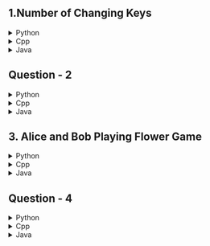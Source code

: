 ## 1.Number of Changing Keys

<details>
<summary>Python</summary>

```python
class Solution:
    def letter(self, a: str) -> str:
        """Converts a lowercase letter to uppercase."""
        if 'a' <= a <= 'z':
            return a.upper()
        return a

    def countKeyChanges(self, s: str) -> int:
        """Counts the number of key changes in a string."""
        count = 0
        for i in range(len(s) - 1):
            if self.letter(s[i]) != self.letter(s[i + 1]):
                count += 1
        return count
```

</details>

<details>
<summary>Cpp</summary>

```cpp
class Solution {
    /**
     * @brief This function converts a lowercase letter to uppercase
     * 
     * @param a any character 
     * @return char Uppercase of `a`
     */
    char letter(char a) {
        if (
            'a' <= a && a <= 'z'
        ) {
            return a + 'A' - 'a';
        }
        return a;
    }
public:
    int countKeyChanges(string s) {
        /**
         * @brief check if the side by side letters
         * have changed somewhere while traversing
         * increment `count` if happened
         */
        int count = 0;
        for (int i = 0; i < s.length() - 1; i++) {
            if (letter(s[i]) != letter(s[i + 1]))
                count++;
        }
        return count;
    }
};
```

</details>

<details>
<summary>Java</summary>

```java
public class Solution {
    /**
     * Converts a lowercase letter to uppercase.
     *
     * @param a Any character
     * @return Uppercase of `a`
     */
    public char letter(char a) {
        if (a >= 'a' && a <= 'z') {
            return (char) (a - 'a' + 'A'); // Cast to char for clarity
        }
        return a;
    }

    public int countKeyChanges(String s) {
        int count = 0;
        for (int i = 0; i < s.length() - 1; i++) {
            if (letter(s.charAt(i)) != letter(s.charAt(i + 1))) {
                count++;
            }
        }
        return count;
    }
}
```

</details>

## Question - 2

<details>
<summary>Python</summary>

```python

```

</details>

<details>
<summary>Cpp</summary>

```cpp

```

</details>

<details>
<summary>Java</summary>

```java

```

</details>

## 3. Alice and Bob Playing Flower Game

<details>
<summary>Python</summary>

```python
class Solution:
    def flowerGame(self, n: int, m: int) -> int:
        ne = n//2
        me = m//2
        no = n//2 if n%2 == 0 else (n//2)+1
        mo = m//2 if m%2 == 0 else (m//2)+1
        return me*no + ne*mo
```

</details>

<details>
<summary>Cpp</summary>

```cpp
class Solution {
public:
    int flowerGaeveInM(int n, int m) {
        /**
         * @brief Irrespective of directions {clockwise or counterClockwise}
         * Alice has the following Possibilities
         * *************************************
         * - Total no. of flowers `Even`, then Alice loses
         * - Total no. of flowers `Odd`, then Alice wins
         * 
         * Let the flowers in clockwise be `p`, in counterclockwise be `q`
         * 
         * constraints are 
         * 1 <= p <= n
         * 1 <= q <= m
         * p + q -> odd
         * 
         * we know that sum is odd only when one is odd and other is even
         * 
         * so the total possibilities will be
         * evenInN x oddInM  +  evenInM x oddInN
         * (i.e using math logic)
         * 
         */
        int eveInN = n / 2;
        int eveInM = m / 2;
        int oddInN = n % 2 == 0 ? n / 2 : (n / 2) + 1;
        int oddInM = m % 2 == 0 ? m / 2 : (m / 2) + 1;
        return eveInM * oddInN + eveInN * oddInM;
    }
};
```

</details>

<details>
<summary>Java</summary>

```java
public class Solution {
    public int flowerGame(int n, int m) {
        int ne = n / 2;
        int me = m / 2;
        int no = n % 2 == 0 ? n / 2 : (n / 2) + 1;
        int mo = m % 2 == 0 ? m / 2 : (m / 2) + 1;
        return me * no + ne * mo;
    }
```

</details>

## Question - 4

<details>
<summary>Python</summary>

```python

```

</details>

<details>
<summary>Cpp</summary>

```cpp

```

</details>

<details>
<summary>Java</summary>

```java

```

</details>
